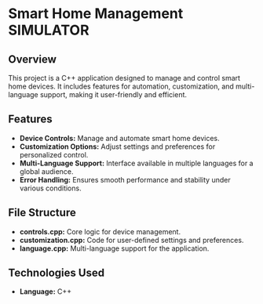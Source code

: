 # Smart Home Management SIMULATOR

## Overview
This project is a C++ application designed to manage and control smart home devices. It includes features for automation, customization, and multi-language support, making it user-friendly and efficient.

## Features
- **Device Controls:** Manage and automate smart home devices.
- **Customization Options:** Adjust settings and preferences for personalized control.
- **Multi-Language Support:** Interface available in multiple languages for a global audience.
- **Error Handling:** Ensures smooth performance and stability under various conditions.

## File Structure
- **controls.cpp:** Core logic for device management.
- **customization.cpp:** Code for user-defined settings and preferences.
- **language.cpp:** Multi-language support for the application.

## Technologies Used
- **Language:** C++
